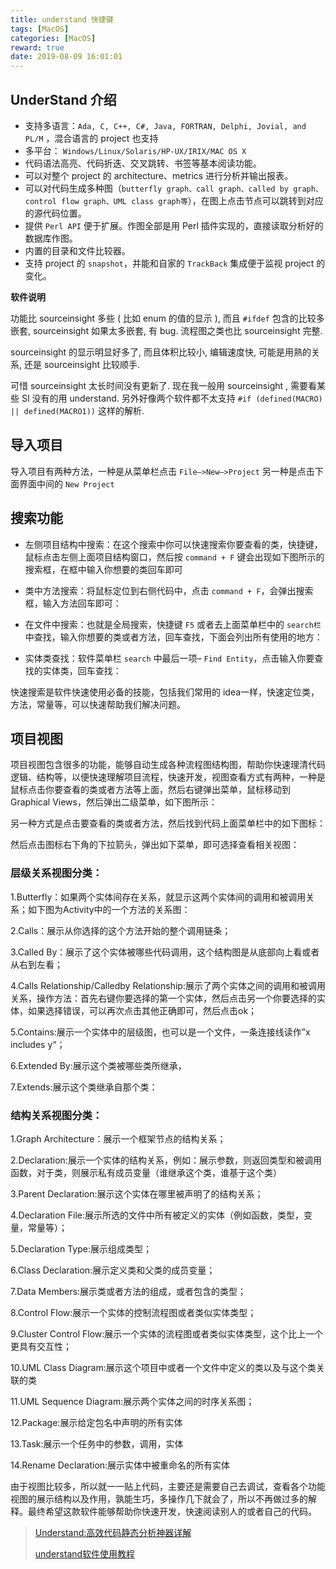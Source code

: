 ```yaml
---
title: understand 快捷键
tags: [MacOS]
categories: [MacOS]
reward: true
date: 2019-08-09 16:01:01
---
```


## UnderStand 介绍

- 支持多语言：`Ada, C, C++, C#, Java, FORTRAN, Delphi, Jovial, and PL/M` ，混合语言的 project 也支持
- 多平台： `Windows/Linux/Solaris/HP-UX/IRIX/MAC OS X`
- 代码语法高亮、代码折迭、交叉跳转、书签等基本阅读功能。
- 可以对整个 project 的 architecture、metrics 进行分析并输出报表。
- 可以对代码生成多种图（`butterfly graph、call graph、called by graph、control flow graph、UML class graph等`），在图上点击节点可以跳转到对应的源代码位置。
- 提供 `Perl API` 便于扩展。作图全部是用 Perl 插件实现的，直接读取分析好的数据库作图。
- 内置的目录和文件比较器。
- 支持 project 的 `snapshot`，并能和自家的 `TrackBack` 集成便于监视 project 的变化。

**软件说明**

功能比 sourceinsight 多些 ( 比如 enum 的值的显示 ), 而且 `#ifdef` 包含的比较多嵌套, sourceinsight 如果太多嵌套, 有 bug.  流程图之类也比 sourceinsight 完整. 

sourceinsight 的显示明显好多了, 而且体积比较小, 编辑速度快, 可能是用熟的关系, 还是 sourceinsight 比较顺手.

可惜 sourceinsight 太长时间没有更新了. 现在我一般用 sourceinsight , 需要看某些 SI 没有的用 understand. 另外好像两个软件都不太支持 `#if (defined(MACRO) || defined(MACRO1))` 这样的解析.

## 导入项目

导入项目有两种方法，一种是从菜单栏点击 `File–>New–>Project` 另一种是点击下面界面中间的 `New Project`

## 搜索功能

- 左侧项目结构中搜索：在这个搜索中你可以快速搜索你要查看的类，快捷键，鼠标点击左侧上面项目结构窗口，然后按 `command + F` 键会出现如下图所示的搜索框，在框中输入你想要的类回车即可



- 类中方法搜索：将鼠标定位到右侧代码中，点击 `command + F`，会弹出搜索框，输入方法回车即可：



- 在文件中搜索：也就是全局搜索，快捷键 `F5` 或者去上面菜单栏中的 `search栏` 中查找，输入你想要的类或者方法，回车查找，下面会列出所有使用的地方：



- 实体类查找：软件菜单栏 `search` 中最后一项– `Find Entity`，点击输入你要查找的实体类，回车查找：



快速搜索是软件快速使用必备的技能，包括我们常用的 idea一样，快速定位类，方法，常量等，可以快速帮助我们解决问题。

## 项目视图

项目视图包含很多的功能，能够自动生成各种流程图结构图，帮助你快速理清代码逻辑、结构等，以便快速理解项目流程，快速开发，视图查看方式有两种，一种是鼠标点击你要查看的类或者方法等上面，然后右键弹出菜单，鼠标移动到Graphical Views，然后弹出二级菜单，如下图所示：



另一种方式是点击要查看的类或者方法，然后找到代码上面菜单栏中的如下图标：



然后点击图标右下角的下拉箭头，弹出如下菜单，即可选择查看相关视图：



### 层级关系视图分类：

1.Butterfly：如果两个实体间存在关系，就显示这两个实体间的调用和被调用关系；如下图为Activity中的一个方法的关系图：



2.Calls：展示从你选择的这个方法开始的整个调用链条；



3.Called By：展示了这个实体被哪些代码调用，这个结构图是从底部向上看或者从右到左看；



4.Calls Relationship/Calledby Relationship:展示了两个实体之间的调用和被调用关系，操作方法：首先右键你要选择的第一个实体，然后点击另一个你要选择的实体，如果选择错误，可以再次点击其他正确即可，然后点击ok；





5.Contains:展示一个实体中的层级图，也可以是一个文件，一条连接线读作”x includes y“；



6.Extended By:展示这个类被哪些类所继承，



7.Extends:展示这个类继承自那个类：



### 结构关系视图分类：

1.Graph Architecture：展示一个框架节点的结构关系；

2.Declaration:展示一个实体的结构关系，例如：展示参数，则返回类型和被调用函数，对于类，则展示私有成员变量（谁继承这个类，谁基于这个类）

3.Parent Declaration:展示这个实体在哪里被声明了的结构关系；

4.Declaration File:展示所选的文件中所有被定义的实体（例如函数，类型，变量，常量等）；

5.Declaration Type:展示组成类型；

6.Class Declaration:展示定义类和父类的成员变量；

7.Data Members:展示类或者方法的组成，或者包含的类型；

8.Control Flow:展示一个实体的控制流程图或者类似实体类型；



9.Cluster Control Flow:展示一个实体的流程图或者类似实体类型，这个比上一个更具有交互性；

10.UML Class Diagram:展示这个项目中或者一个文件中定义的类以及与这个类关联的类



11.UML Sequence Diagram:展示两个实体之间的时序关系图；



12.Package:展示给定包名中声明的所有实体

13.Task:展示一个任务中的参数，调用，实体

14.Rename Declaration:展示实体中被重命名的所有实体

由于视图比较多，所以就一一贴上代码，主要还是需要自己去调试，查看各个功能视图的展示结构以及作用，孰能生巧，多操作几下就会了，所以不再做过多的解释。最终希望这款软件能够帮助你快速开发，快速阅读别人的或者自己的代码。










> [Understand:高效代码静态分析神器详解](<https://www.cnblogs.com/sky-heaven/p/6860057.html>)
>
> [understand软件使用教程](<https://blog.csdn.net/u011776903/article/details/73563957>)